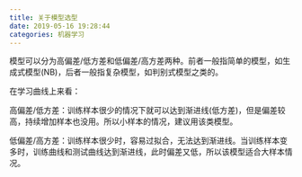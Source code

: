 ```yaml
---
title: 关于模型选型
date: 2019-05-16 19:28:44 
categories: 机器学习
---
```


模型可以分为高偏差/低方差和低偏差/高方差两种。前者一般指简单的模型，如生成式模型(NB)，后者一般指复杂模型，如判别式模型之类的。

 

在学习曲线上来看：

高偏差/低方差：训练样本很少的情况下就可以达到渐进线(低方差)，但是偏差较高，持续增加样本也没用。所以小样本的情况，建议用该类模型。

低偏差/高方差：训练样本很少时，容易过拟合，无法达到渐进线。当训练样本变多时，训练曲线和测试曲线达到渐进线，此时偏差又低，所以该模型适合大样本情况。

